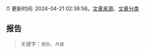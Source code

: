 :alarm_clock: 更新时间: 2024-04-21 02:38:56。[文章来源](/README.md)、[文章分类](/TAGS.md)

## 报告


> 关键字：`报告`、`月报`




